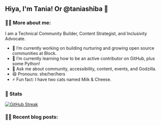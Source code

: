## Hiya, I'm Tania! Or @taniashiba 👋

### 🤙🏽 More about me:
I am a Technical Community Builder, Content Strategist, and Inclusivity Advocate.

- 🔭 I’m currently working on building nurturing and growing open source communities at Block.
- 🌱 I’m currently learning how to be an active contributor on GitHub, plus some Python!
- 💬 Ask me about community, accessibility, content, events, and Godzilla.
- 😄 Pronouns: she/her/hers
- ⚡ Fun fact: I have two cats named Milk & Cheese.

### 💭 Stats
[![GitHub Streak](https://streak-stats.demolab.com/?user=taniashiba)](https://git.io/streak-stats)

### ✍🏽 Recent blog posts:

<!--
**taniashiba/taniashiba** is a ✨ _special_ ✨ repository because its `README.md` (this file) appears on your GitHub profile.

Here are some ideas to get you started:

- 🔭 I’m currently working on ...
- 🌱 I’m currently learning ...
- 👯 I’m looking to collaborate on ...
- 🤔 I’m looking for help with ...
- 💬 Ask me about ...
- 📫 How to reach me: ...
- 😄 Pronouns: ...
- ⚡ Fun fact: ...
-->
